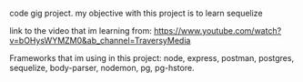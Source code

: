 code gig project.
my objective with this project is to learn sequelize

link to the video that im learning from:
https://www.youtube.com/watch?v=bOHysWYMZM0&ab_channel=TraversyMedia

Frameworks that im using in this project:
node, express, postman, postgres, sequelize, body-parser, nodemon, pg, pg-hstore.